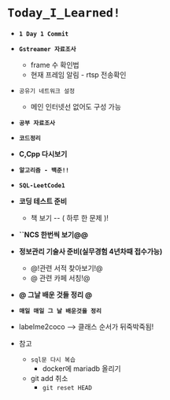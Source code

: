 # `Today_I_Learned!`

- **``1 Day 1 Commit``**
- **``Gstreamer 자료조사``**
  - frame 수 확인법
  - 현재 프레임 알림 - rtsp 전송확인
- ``공유기 네트워크 설정``
  - 메인 인터넷선 없어도 구성 가능
- **``공부 자료조사``**
- **``코드정리``**
- **C,Cpp 다시보기**
- **``알고리즘 - 백준!!``**
- **``SQL-LeetCode1``**
- **코딩 테스트 준비**
  - 책 보기 -- ( 하루 한 문제 )!
- **``NCS 한번씩 보기@@**
- **정보관리 기술사 준비(실무경험 4년차때 접수가능)**
  - @!관련 서적 찾아보기!@
  - @ 관련 카페 서칭!@
- **@ 그날 배운 것들 정리 @**

- **``매일 매일 그 날 배운것을 정리``**
- labelme2coco --> 클래스 순서가 뒤죽박죽됨!
- 참고
  - ``sql문 다시 복습`` 
    - docker에 mariadb 올리기
  - git add 취소
    - `git reset HEAD`
